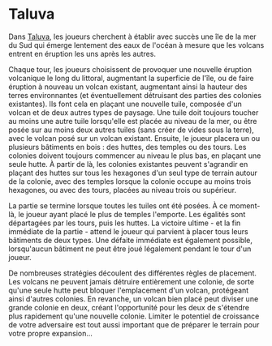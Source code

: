 # Taluva
Dans [Taluva](https://boardgamegeek.com/boardgame/24508/taluva), les joueurs cherchent à établir avec succès une île de la mer du Sud qui émerge lentement des eaux de l'océan à mesure que les volcans entrent en éruption les uns après les autres.

Chaque tour, les joueurs choisissent de provoquer une nouvelle éruption volcanique le long du littoral, augmentant la superficie de l'île, ou de faire éruption à nouveau un volcan existant, augmentant ainsi la hauteur des terres environnantes (et éventuellement détruisant des parties des colonies existantes). Ils font cela en plaçant une nouvelle tuile, composée d'un volcan et de deux autres types de paysage. Une tuile doit toujours toucher au moins une autre tuile lorsqu'elle est placée au niveau de la mer, ou être posée sur au moins deux autres tuiles (sans créer de vides sous la terre), avec le volcan posé sur un volcan existant.
Ensuite, le joueur placera un ou plusieurs bâtiments en bois : des huttes, des temples ou des tours. Les colonies doivent toujours commencer au niveau le plus bas, en plaçant une seule hutte. À partir de là, les colonies existantes peuvent s'agrandir en plaçant des huttes sur tous les hexagones d'un seul type de terrain autour de la colonie, avec des temples lorsque la colonie occupe au moins trois hexagones, ou avec des tours, placées au niveau trois ou supérieur.

La partie se termine lorsque toutes les tuiles ont été posées. À ce moment-là, le joueur ayant placé le plus de temples l'emporte. Les égalités sont départagées par les tours, puis les huttes. La victoire ultime - et la fin immédiate de la partie - attend le joueur qui parvient à placer tous leurs bâtiments de deux types. Une défaite immédiate est également possible, lorsqu'aucun bâtiment ne peut être joué légalement pendant le tour d'un joueur.

De nombreuses stratégies découlent des différentes règles de placement. Les volcans ne peuvent jamais détruire entièrement une colonie, de sorte qu'une seule hutte peut bloquer l'emplacement d'un volcan, protégeant ainsi d'autres colonies. En revanche, un volcan bien placé peut diviser une grande colonie en deux, créant l'opportunité pour les deux de s'étendre plus rapidement qu'une nouvelle colonie. Limiter le potentiel de croissance de votre adversaire est tout aussi important que de préparer le terrain pour votre propre expansion...
